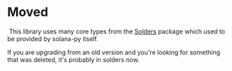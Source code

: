 # Moved
️
This library uses many core types from the [Solders](https://kevinheavey.github.io/solders/) package which used to be provided by solana-py itself.

If you are upgrading from an old version and you're looking for something that was deleted, it's probably in solders now.